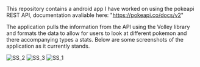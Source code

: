 This repository contains a android app I have worked on using the pokeapi REST API, documentation avaliable here: "https://pokeapi.co/docs/v2"

The application pulls the information from the API using the Volley library and formats the data to allow for users to look at different pokemon and there accompanying
types a stats. Below are some screenshots of the application as it currently stands.


![SS_2](https://user-images.githubusercontent.com/64454503/162631559-3c930e8e-4dae-43a4-b90a-7f177c35486c.png)
![SS_3](https://user-images.githubusercontent.com/64454503/162631561-59c03720-9cee-42d4-a6ca-85282b4cd2d7.png)
![SS_1](https://user-images.githubusercontent.com/64454503/162631563-42241c39-3a0a-401f-a08b-b3585f602933.png)
